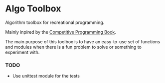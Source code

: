 Algo Toolbox
============

Algorithm toolbox for recreational programming.

Mainly inpired by the [Competitive Programming Book](http://cpbook.net/).

The main purpose of this toolbox is to have an easy-to-use set of functions and modules when there is a fun problem to solve or something to experiment with.


### TODO

- Use unittest module for the tests
